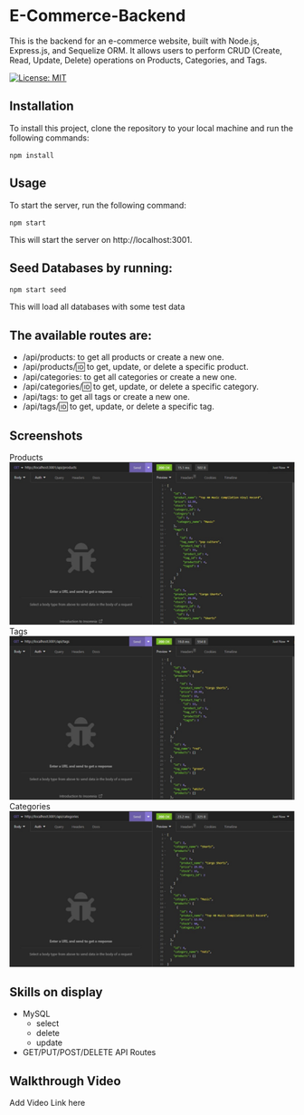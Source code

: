 # E-Commerce-Backend
This is the backend for an e-commerce website, built with Node.js, Express.js, and Sequelize ORM. It allows users to perform CRUD (Create, Read, Update, Delete) operations on Products, Categories, and Tags.

[![License: MIT](https://img.shields.io/badge/License-MIT-yellow.svg)](https://opensource.org/licenses/MIT)

## Installation
To install this project, clone the repository to your local machine and run the following commands:

``` 
npm install
```
## Usage
To start the server, run the following command:
``` 
npm start
```
This will start the server on http://localhost:3001.

## Seed Databases by running:
``` 
npm start seed
```
This will load all databases with some test data
## The available routes are:

- /api/products: to get all products or create a new one.
- /api/products/:id: to get, update, or delete a specific product.
- /api/categories: to get all categories or create a new one.
- /api/categories/:id: to get, update, or delete a specific category.
- /api/tags: to get all tags or create a new one.
- /api/tags/:id: to get, update, or delete a specific tag.


## Screenshots
Products
![Products](./Assets/products.jpg)
Tags
![Tags](./Assets/tags.jpg)
Categories
![Categories](./Assets/categories.jpg)

## Skills on display
- MySQL 
  - select
  - delete
  - update
- GET/PUT/POST/DELETE API Routes

## Walkthrough Video
Add Video Link here